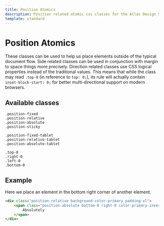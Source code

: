 ```yaml
---
title: Position Atomics
description: Position related atomic css classes for the Atlas Design System
template: standard
---
```


# Position Atomics

These classes can be used to help us place elements outside of the typical document flow. Side related classes can be used in conjunction with margin to space things more precisely. Direction related classes use CSS logical properties instead of the traditional values. This means that while the class may read `.top-0` (in reference to `top: 0;`), its rule will actually contain `inset-block-start: 0;` for better multi-directional support on modern browsers.

## Available classes

```Text
.position-fixed
.position-relative
.position-absolute
.position-sticky

.position-fixed-tablet
.position-relative-tablet
.position-absolute-tablet

.top-0
.right-0
.left-0
.bottom-0
```

## Example

Here we place an element in the bottom right corner of another element.

```html
<div class="position-relative background-color-primary padding-xl">
	<span class="position-absolute bottom-0 right-0 color-primary-invert margin-sm">
		Absolutely
	</span>
</div>
```

